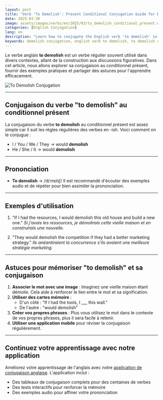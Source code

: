 ```yaml
---
layout: post 
title: "Verb 'To Demolish': Present Conditional Conjugation Guide for Beginners"
date: 2025-03-30
image: assets/images/verbs/en/2025/03/to_demolish_conditional_present.webp
categories: [English Conjugation]
lang: en 
description: "Learn how to conjugate the English verb 'to demolish' in the present conditional. This comprehensive guide is perfect for beginners who want to learn how to use 'to demolish' correctly with examples and practical tips."
keywords: demolish conjugation, english verb to demolish, to demolish conditional present, english conjugation, learn english
---
```


Le verbe anglais **to demolish** est un verbe régulier souvent utilisé dans divers contextes, allant de la construction aux discussions figuratives. Dans cet article, nous allons explorer sa conjugaison au conditionnel présent, fournir des exemples pratiques et partager des astuces pour l'apprendre efficacement.

![To Demolish Conjugation](/assets/images/verbs/2025/03/Demolish_conjugation.webp)

---

## Conjugaison du verbe "to demolish" au conditionnel présent

La conjugaison du verbe **to demolish** au conditionnel présent est assez simple car il suit les règles régulières des verbes en -ish. Voici comment on le conjugue :

- I / You / We / They → would **demolish**
- He / She / It → would **demolish**

---

## Prononciation

- **To demolish** → /dɪˈmɒlɪʃ/
Il est recommandé d'écouter des exemples audio et de répéter pour bien assimiler la prononciation.

---

## Exemples d'utilisation

1. "If I had the resources, I would demolish this old house and build a new one."
   _Si j'avais les ressources, je démolirais cette vieille maison et en construirais une nouvelle._

2. "They would demolish the competition if they had a better marketing strategy."
   _Ils anéantiraient la concurrence s'ils avaient une meilleure stratégie marketing._

---

## Astuces pour mémoriser "to demolish" et sa conjugaison

1. **Associer le mot avec une image** : Imaginez une vieille maison étant démolie. Cela aide à renforcer le lien entre le mot et sa signification.
2. **Utiliser des cartes mémoire** :  
   - D'un côté : "If I had the tools, I ___ this wall."  
   - De l'autre : "would demolish"
3. **Créer vos propres phrases** : Plus vous utilisez le mot dans le contexte de vos propres phrases, plus il sera facile à retenir.
4. **Utiliser une application mobile** pour réviser la conjugaison régulièrement.

---

## Continuez votre apprentissage avec notre application

Améliorez votre apprentissage de l'anglais avec notre [application de conjugaison anglaise]({{site.appStore.en}}). L'application inclut :

- Des tableaux de conjugaison complets pour des centaines de verbes
- Des tests interactifs pour renforcer la mémoire
- Des exemples audio pour affiner votre prononciation